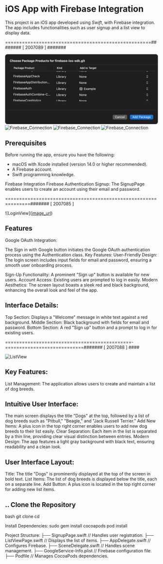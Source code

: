# iOS App with Firebase Integration

This project is an iOS app developed using *Swift*, with Firebase integration. The app includes functionalities such as user signup and a list view to display data.


====================================================######## [ 2007089 ]   #######

![Firebase_Connection](https://github.com/Fiona-jet/FirebaseAssignment/blob/main/ss1.webp)
![Firebase_Connection]([image_url](https://github.com/Fiona-jet/FirebaseAssignment/blob/main/ss2.webp))
![Firebase_Connection]([image_url](https://github.com/Fiona-jet/FirebaseAssignment/blob/main/ss3.webp))
![Firebase_Connection]([image_url](https://github.com/Fiona-jet/FirebaseAssignment/blob/main/ss4.webp))


## Prerequisites

Before running the app, ensure you have the following:

- macOS with Xcode installed (version 14.0 or higher recommended).
- A Firebase account.
- Swift programming knowledge.

Firebase Integration
Firebase Authentication
Signup: The SignupPage enables users to create an account using their email and password.



===============================================================####### [ 2007085 ] 

![LoginView]([image_url](https://github.com/Fiona-jet/FirebaseAssignment/blob/main/Screenshot%202024-12-07%20111819.png
))

## Features
Google OAuth Integration:

The Sign in with Google button initiates the Google OAuth authentication process using the Authentication class.
Key Features:
User-Friendly Design: The login screen includes input fields for email and password, ensuring a smooth user onboarding process.

Sign-Up Functionality: A prominent "Sign up" button is available for new users.
Account Access: Existing users are prompted to log in easily.
Modern Aesthetics: The screen layout boasts a sleek red and black background, enhancing the overall look and feel of the app.

## Interface Details:
Top Section: Displays a "Welcome" message in white text against a red background.
Middle Section: Black background with fields for email and password.
Bottom Section: A red "Sign up" button and a prompt to log in for existing users.




=============================================-============================####### [ 2007088 ] ####

![ListView]([image_url](https://github.com/Fiona-jet/FirebaseAssignment/blob/main/Screenshot%202024-12-07%20111627.png))


## Key Features:
List Management: The application allows users to create and maintain a list of dog breeds.

## Intuitive User Interface:
The main screen displays the title "Dogs" at the top, followed by a list of dog breeds such as "Pitbull," "Beagle," and "Jack Russell Terrier."
Add New Items: A plus icon in the top right corner enables users to add new dog breeds to their list easily.
Clear Separation: Each item in the list is separated by a thin line, providing clear visual distinction between entries.
Modern Design: The app features a light gray background with black text, ensuring readability and a clean look.

## User Interface Layout:
Title: The title "Dogs" is prominently displayed at the top of the screen in bold text.
List Items: The list of dog breeds is displayed below the title, each on a separate line.
Add Button: A plus icon is located in the top right corner for adding new list items.






## .. Clone the Repository

bash
git clone <repository-url>
cd <repository-folder>

Install Dependencies:
sudo gem install cocoapods
pod install

Project Structure:
├── SignupPage.swift         // Handles user registration.
├── ListViewPage.swift       // Displays the list of items.
├── AppDelegate.swift        // Configures Firebase.
├── SceneDelegate.swift      // Handles scene management.
├── GoogleService-Info.plist // Firebase configuration file.
├── Podfile                  // Manages CocoaPods dependencies.

